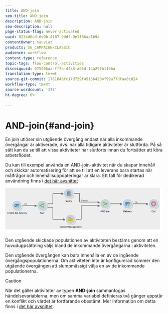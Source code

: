 ```yaml
---
title: AND-join
seo-title: AND-join
description: AND-join
seo-description: null
page-status-flag: never-activated
uuid: 8234d6cd-0e9b-4187-9ddf-9e1f86aa1b9a
contentOwner: sauviat
products: SG_CAMPAIGN/CLASSIC
audience: workflow
content-type: reference
topic-tags: flow-control-activities
discoiquuid: 075206aa-ff7b-4fa8-a05d-14a29fb119ba
translation-type: tm+mt
source-git-commit: 1781648fc17d729f451664204f99a77dfaa8c824
workflow-type: tm+mt
source-wordcount: '173'
ht-degree: 6%

---
```



# AND-join{#and-join}

En join utlöser sin utgående övergång endast när alla inkommande övergångar är aktiverade, dvs. när alla tidigare aktiviteter är slutförda. På så sätt kan du se till att vissa aktiviteter har slutförts innan du fortsätter att köra arbetsflödet.

Du kan till exempel använda en AND-join-aktivitet när du skapar innehåll och skickar automatisering för att se till att en leverans bara startas när målfrågor och innehållsuppdateringar är klara. Ett fall för dedikerad användning finns i [det här avsnittet](../../delivery/using/automating-via-workflows.md#creating-the-delivery-and-its-content)

![](assets/and-join-usage.png)

Den utgående skickade populationen av aktiviteten bestäms genom att en huvuduppsättning väljs bland de inkommande övergångarna i aktiviteten.

Den utgående övergången kan bara innehålla en av de ingående övergångspopulationerna. Om aktiviteten inte är konfigurerad kommer den utgående övergången att slumpmässigt välja en av de inkommande populationerna.

>[!CAUTION]
>
>När det gäller aktiviteter av typen **AND-join** sammanfogas händelsevariablerna, men om samma variabel definieras två gånger uppstår en konflikt och värdet är fortfarande obestämt. Mer information om detta finns i [det här avsnittet](../../workflow/using/javascript-scripts-and-templates.md#event-variables).
